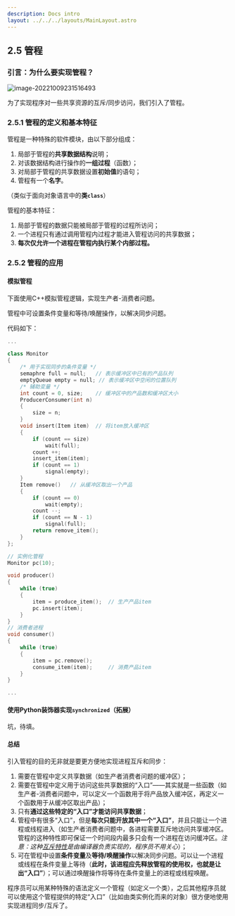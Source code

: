 ```yaml
---
description: Docs intro
layout: ../../../layouts/MainLayout.astro
---
```


## 2.5 管程

### 引言：为什么要实现管程？

![image-20221009231516493](https://images.drshw.tech/images/notes/image-20221009231516493.png)

为了实现程序对一些共享资源的互斥/同步访问，我们引入了管程。

### 2.5.1 管程的定义和基本特征

管程是一种特殊的软件模块，由以下部分组成：

1. 局部于管程的**共享数据结构**说明；
2. 对该数据结构进行操作的**一组过程**（函数）；
3. 对局部于管程的共享数据设置**初始值**的语句；
4. 管程有一个**名字**。

（类似于面向对象语言中的**类`class`**）

管程的基本特征：

1. 局部于管程的数据只能被局部于管程的过程所访问；
2. 一个进程只有通过调用管程内过程才能进入管程访问的共享数据；
3. **每次仅允许一个进程在管程内执行某个内部过程。**

### 2.5.2 管程的应用

#### 模拟管程

下面使用C++模拟管程逻辑，实现生产者-消费者问题。

管程中可设置条件变量和等待/唤醒操作，以解决同步问题。

代码如下：

```cpp
...

class Monitor
{
    /* 用于实现同步的条件变量 */
    semaphre full = null;	// 表示缓冲区中已有的产品队列
    emptyQueue empty = null; // 表示缓冲区中空闲的位置队列
    /* 辅助变量 */
    int count = 0, size;    // 缓冲区中的产品数和缓冲区大小
    ProducerConsumer(int n)
    {
        size = n;
    }
    void insert(Item item) 	// 将item放入缓冲区
    {
        if (count == size)
            wait(full);
        count ++;
        insert_item(item);
        if (count == 1)
            signal(empty);
    }
    Item remove() 	// 从缓冲区取出一个产品
    {
        if (count == 0)
            wait(empty);
        count --;
        if (count == N - 1)
            signal(full);
        return remove_item();
    }
};

// 实例化管程
Monitor pc(10);

void producer()
{
    while (true)
    {
    	item = produce_item();	// 生产产品item
    	pc.insert(item);
    }
}
// 消费者进程
void consumer()
{
    while (true)
    {
    	item = pc.remove();
    	consume_item(item); 	// 消费产品item
    }
}

...
```

#### 使用Python装饰器实现`synchronized`（拓展）

坑，待填。

#### 总结

引入管程的目的无非就是要更方便地实现进程互斥和同步：

1. 需要在管程中定义共享数据（如生产者消费者问题的缓冲区）；
2. 需要在管程中定义用于访问这些共享数据的“入口”——其实就是一些函数（如生产者-消费者问题中，可以定义一个函数用于将产品放入缓冲区，再定义一个函数用于从缓冲区取出产品）；
3. 只有**通过这些特定的“入口”才能访问共享数据**；
4. 管程中有很多“入口”，但是**每次只能开放其中一个“入口”**，并且只能让一个进程或线程进入（如生产者消费者问题中，各进程需要互斥地访问共享缓冲区。管程的这种特性即可保证一个时间段内最多只会有一个进程在访问缓冲区。**注意：这种*<u>互斥特性</u>*是由编译器负责实现的，程序员不用关心**）；
5. 可在管程中设置**条件变量**及**等待/唤醒操作**以解决同步问题。可以让一个进程或线程在条件变量上等待（**此时，该进程应先释放管程的使用权，也就是让出“入口”**）；可以通过唤醒操作将等待在条件变量上的进程或线程唤醒。

程序员可以用某种特殊的语法定义一个管程（如定义一个类），之后其他程序员就可以使用这个管程提供的特定“入口”（比如由类实例化而来的对象）很方便地使用实现进程同步/互斥了。
